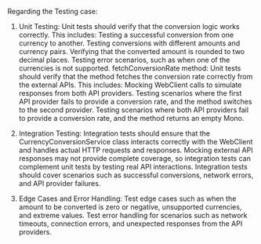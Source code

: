
Regarding the Testing case:

1. Unit Testing:
   Unit tests should verify that the conversion logic works correctly. 
   This includes:
Testing a successful conversion from one currency to another.
Testing conversions with different amounts and currency pairs.
Verifying that the converted amount is rounded to two decimal places.
Testing error scenarios, such as when one of the currencies is not supported.
fetchConversionRate method: Unit tests should verify that the method fetches the conversion rate correctly from the external APIs. This includes:
Mocking WebClient calls to simulate responses from both API providers.
Testing scenarios where the first API provider fails to provide a conversion rate, and the method switches to the second provider.
Testing scenarios where both API providers fail to provide a conversion rate, and the method returns an empty Mono.

2. Integration Testing:
    Integration tests should ensure that the CurrencyConversionService class interacts correctly with the WebClient and handles actual HTTP requests and responses.
Mocking external API responses may not provide complete coverage, so integration tests can complement unit tests by testing real API interactions.
Integration tests should cover scenarios such as successful conversions, network errors, and API provider failures.

3. Edge Cases and Error Handling:
    Test edge cases such as when the amount to be converted is zero or negative, unsupported currencies, and extreme values.
Test error handling for scenarios such as network timeouts, connection errors, and unexpected responses from the API providers.
